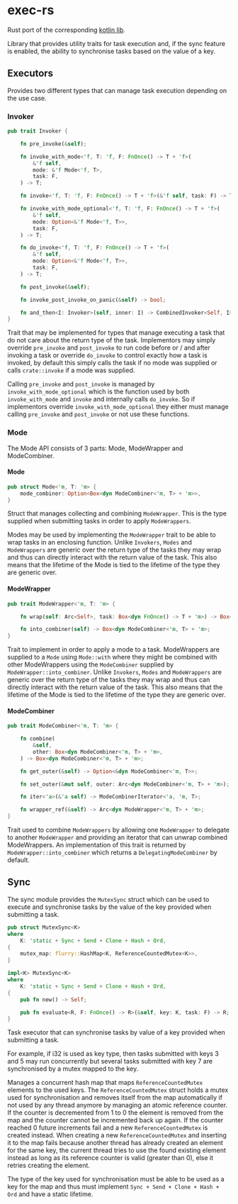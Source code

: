 # exec-rs

Rust port of the corresponding [kotlin lib](https://github.com/robinfriedli/exec).

Library that provides utility traits for task execution and, if the sync feature is enabled, the ability to synchronise
tasks based on the value of a key.

## Executors

Provides two different types that can manage task execution depending on the use case.

### Invoker

```rust
pub trait Invoker {

    fn pre_invoke(&self);

    fn invoke_with_mode<'f, T: 'f, F: FnOnce() -> T + 'f>(
        &'f self,
        mode: &'f Mode<'f, T>,
        task: F,
    ) -> T;

    fn invoke<'f, T: 'f, F: FnOnce() -> T + 'f>(&'f self, task: F) -> T;

    fn invoke_with_mode_optional<'f, T: 'f, F: FnOnce() -> T + 'f>(
        &'f self,
        mode: Option<&'f Mode<'f, T>>,
        task: F,
    ) -> T;

    fn do_invoke<'f, T: 'f, F: FnOnce() -> T + 'f>(
        &'f self,
        mode: Option<&'f Mode<'f, T>>,
        task: F,
    ) -> T;

    fn post_invoke(&self);

    fn invoke_post_invoke_on_panic(&self) -> bool;

    fn and_then<I: Invoker>(self, inner: I) -> CombinedInvoker<Self, I>;
}
```

Trait that may be implemented for types that manage executing a task that do not care about
the return type of the task. Implementors may simply override `pre_invoke` and `post_invoke` to run code before or / and after
invoking a task or override `do_invoke` to control exactly how a task is invoked, by default this simply calls the task
if no mode was supplied or calls `crate::invoke` if a mode was supplied.

Calling `pre_invoke` and `post_invoke` is managed by `invoke_with_mode_optional` which is the function used by both `invoke_with_mode`
and `invoke` and internally calls `do_invoke`. So if implementors override `invoke_with_mode_optional`
they either must manage calling `pre_invoke` and `post_invoke` or not use these functions.

### Mode

The Mode API consists of 3 parts: Mode, ModeWrapper and ModeCombiner.

#### Mode
```rust
pub struct Mode<'m, T: 'm> {
    mode_combiner: Option<Box<dyn ModeCombiner<'m, T> + 'm>>,
}
```
Struct that manages collecting and combining `ModeWrapper`. This is the type supplied when submitting tasks in order to apply `ModeWrappers`.

Modes may be used by implementing the `ModeWrapper` trait to be able to wrap tasks in an enclosing function. Unlike 
`Invokers`, `Modes` and `ModeWrappers` are generic over the return type of the tasks they may wrap and thus can
directly interact with the return value of the task. This also means that the lifetime of the
Mode is tied to the lifetime of the type they are generic over.

#### ModeWrapper
```rust
pub trait ModeWrapper<'m, T: 'm> {

    fn wrap(self: Arc<Self>, task: Box<dyn FnOnce() -> T + 'm>) -> Box<dyn FnOnce() -> T + 'm>;

    fn into_combiner(self) -> Box<dyn ModeCombiner<'m, T> + 'm>;
}
```
Trait to implement in order to apply a mode to a task. ModeWrappers are supplied to a `Mode` using `Mode::with` where
they might be combined with other ModeWrappers using the `ModeCombiner` supplied by `ModeWrapper::into_combiner`.
Unlike `Invokers`, `Modes` and `ModeWrappers` are generic over the return type
of the tasks they may wrap and thus can directly interact with the return value of the task.
This also means that the lifetime of the Mode is tied to the lifetime of the type they are generic over.

#### ModeCombiner
```rust
pub trait ModeCombiner<'m, T: 'm> {

    fn combine(
        &self,
        other: Box<dyn ModeCombiner<'m, T> + 'm>,
    ) -> Box<dyn ModeCombiner<'m, T> + 'm>;

    fn get_outer(&self) -> Option<&dyn ModeCombiner<'m, T>>;

    fn set_outer(&mut self, outer: Arc<dyn ModeCombiner<'m, T> + 'm>);

    fn iter<'a>(&'a self) -> ModeCombinerIterator<'a, 'm, T>;

    fn wrapper_ref(&self) -> Arc<dyn ModeWrapper<'m, T> + 'm>;
}
```
Trait used to combine `ModeWrappers` by allowing one `ModeWrapper` to delegate to another `ModeWrapper` and providing an
iterator that can unwrap combined ModeWrappers. An implementation of this trait is returned by `ModeWrapper::into_combiner`
which returns a `DelegatingModeCombiner` by default.

## Sync

The sync module provides the `MutexSync` struct which can be used to execute and synchronise tasks by the value of the
key provided when submitting a task.

```rust
pub struct MutexSync<K>
where
    K: 'static + Sync + Send + Clone + Hash + Ord,
{
    mutex_map: flurry::HashMap<K, ReferenceCountedMutex<K>>,
}

impl<K> MutexSync<K>
where
    K: 'static + Sync + Send + Clone + Hash + Ord,
{
    pub fn new() -> Self;

    pub fn evaluate<R, F: FnOnce() -> R>(&self, key: K, task: F) -> R;
}
```
Task executor that can synchronise tasks by value of a key provided when submitting a task.

For example, if i32 is used as key type, then tasks submitted with keys 3 and 5 may run concurrently
but several tasks submitted with key 7 are synchronised by a mutex mapped to the key.

Manages a concurrent hash map that maps `ReferenceCountedMutex` elements to the used keys. The `ReferenceCountedMutex` struct
holds a mutex used for synchronisation and removes itself from the map automatically if not used by
any thread anymore by managing an atomic reference counter. If the counter is decremented from 1 to
0 the element is removed from the map and the counter cannot be incremented back up again. If the counter
reached 0 future increments fail and a new `ReferenceCountedMutex` is created instead. When creating
a new `ReferenceCountedMutex` and inserting it to the map fails because another thread has already
created an element for the same key, the current thread tries to use the found existing element instead
as long as its reference counter is valid (greater than 0), else it retries creating the element.

The type of the key used for synchronisation must be able to be used as a key for the map and thus
must implement `Sync + Send + Clone + Hash + Ord` and have a static lifetime.